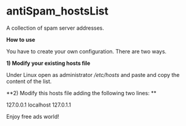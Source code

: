 # antiSpam_hostsList
A collection of spam  server addresses.

**How to use**

You have to create your own configuration. There are two ways.

**1) Modify your existing hosts file**

Under Linux open as administrator */etc/hosts* and paste and copy the content of the list.

**2) Modify this hosts file adding the following two lines: **

127.0.0.1       localhost
127.0.1.1       <your computer name>


Enjoy free ads world! 

